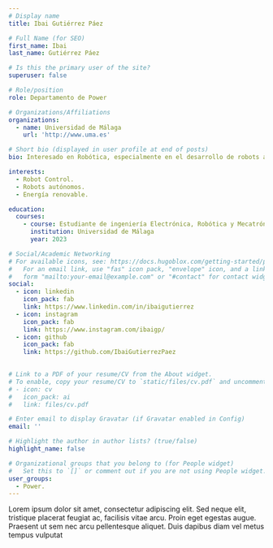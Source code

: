 ```yaml
---
# Display name
title: Ibai Gutiérrez Páez

# Full Name (for SEO)
first_name: Ibai
last_name: Gutiérrez Páez

# Is this the primary user of the site?
superuser: false

# Role/position
role: Departamento de Power

# Organizations/Affiliations
organizations:
  - name: Universidad de Málaga
    url: 'http://www.uma.es'

# Short bio (displayed in user profile at end of posts)
bio: Interesado en Robótica, especialmente en el desarrollo de robots autónomos.

interests:
  - Robot Control.
  - Robots autónomos.
  - Energía renovable.

education:
  courses:
    - course: Estudiante de ingeniería Electrónica, Robótica y Mecatrónica.
      institution: Universidad de Málaga
      year: 2023

# Social/Academic Networking
# For available icons, see: https://docs.hugoblox.com/getting-started/page-builder/#icons
#   For an email link, use "fas" icon pack, "envelope" icon, and a link in the
#   form "mailto:your-email@example.com" or "#contact" for contact widget.
social:
  - icon: linkedin
    icon_pack: fab
    link: https://www.linkedin.com/in/ibaigutierrez
  - icon: instagram
    icon_pack: fab
    link: https://www.instagram.com/ibaigp/
  - icon: github
    icon_pack: fab
    link: https://github.com/IbaiGutierrezPaez

    
# Link to a PDF of your resume/CV from the About widget.
# To enable, copy your resume/CV to `static/files/cv.pdf` and uncomment the lines below.
# - icon: cv
#   icon_pack: ai
#   link: files/cv.pdf

# Enter email to display Gravatar (if Gravatar enabled in Config)
email: ''

# Highlight the author in author lists? (true/false)
highlight_name: false

# Organizational groups that you belong to (for People widget)
#   Set this to `[]` or comment out if you are not using People widget.
user_groups:
  - Power.
---
```




Lorem ipsum dolor sit amet, consectetur adipiscing elit. Sed neque elit, tristique placerat feugiat ac, facilisis vitae arcu. Proin eget egestas augue. Praesent ut sem nec arcu pellentesque aliquet. Duis dapibus diam vel metus tempus vulputat
